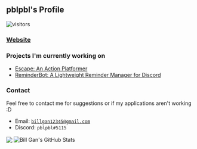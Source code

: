 ## pblpbl's Profile
![visitors](https://visitor-badge.glitch.me/badge?page_id=pblpbl1024.pblpbl1024)

### [Website](https://pblpbl1024.github.io)


### Projects I'm currently working on
* [Escape: An Action Platformer](https://github.com/pblpbl1024/escape)
* [ReminderBot: A Lightweight Reminder Manager for Discord](https://github.com/pblpbl1024/reminder-bot)

### Contact
Feel free to contact me for suggestions or if my applications aren't working :D
* Email: [`billgan12345@gmail.com`](mailto:billgan12345@gmail.com)
* Discord: `pblpbl#5115`

<img align="center" src="https://github-readme-stats.vercel.app/api/top-langs/?username=pblpbl1024&tex&title_color=2AA789&text_color=98D0CD&icon_color=2bbc8a&bg_color=0C1014&layout=compact" />
<img align="center" src="https://github-readme-stats.vercel.app/api?username=pblpbl1024&theme=gotham&show_icons=true)" alt="Bill Gan's GitHub Stats" />
